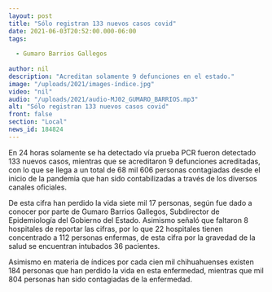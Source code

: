 ```yaml
---
layout: post
title: "Sólo registran 133 nuevos casos covid"
date: 2021-06-03T20:52:00.000-06:00
tags:
  
  - Gumaro Barrios Gallegos
  
author: nil
description: "Acreditan solamente 9 defunciones en el estado."
image: "/uploads/2021/images-índice.jpg"
video: "nil"
audio: "/uploads/2021/audio-MJ02_GUMARO_BARRIOS.mp3"
alt: "Sólo registran 133 nuevos casos covid"
front: false
section: "Local"
news_id: 184824
---
```


En 24 horas solamente se ha detectado vía prueba PCR fueron detectado 133 nuevos casos, mientras que se acreditaron 9 defunciones acreditadas, con lo que se llega a un total de 68 mil 606 personas contagiadas desde el inicio de la pandemia que han sido contabilizadas a través de los diversos canales oficiales.

De esta cifra han perdido la vida siete mil 17 personas, según fue dado a conocer por parte de Gumaro Barrios Gallegos, Subdirector de Epidemiología del Gobierno del Estado. Asimismo señaló que faltaron 8 hospitales de reportar las cifras, por lo que 22 hospitales tienen concentrado a 112 personas enfermas, de esta cifra por la gravedad de la salud se encuentran intubados 36 pacientes.

Asimismo en materia de índices por cada cien mil chihuahuenses existen 184 personas que han perdido la vida en esta enfermedad, mientras que mil 804 personas han sido contagiadas de la enfermedad.
